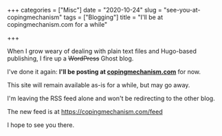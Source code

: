 +++
categories = ["Misc"]
date = "2020-10-24"
slug = "see-you-at-copingmechanism"
tags = ["Blogging"]
title = "I'll be at copingmechanism.com for a while"

+++

When I grow weary of dealing with plain text files and Hugo-based publishing, I fire up a ~~WordPress~~ Ghost blog.

I've done it again: **I'll be posting at [copingmechanism.com](https://copingmechanism.com)** for now.

This site will remain available as-is for a while, but may go away.

I'm leaving the RSS feed alone and won't be redirecting to the other blog.

The new feed is at https://copingmechanism.com/feed

I hope to see you there.
